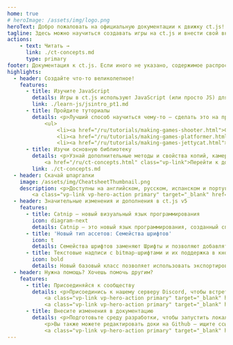 ```yaml
---
home: true
# heroImage: /assets/img/logo.png
heroText: Добро пожаловать на официальную документации к движку ct.js!
tagline: Здесь можно научиться создавать игры на ct.js и внести свой вклад в документацию
actions:
    - text: Читать →
      link: ./ct-concepts.md
      type: primary
footer: Документация к ct.js. Если иного не указано, содержимое распространяется под лицензией Creative Commons Attribution 4.0 International.
highlights:
  - header: Создайте что-то великолепное!
    features:
      - title: Изучите JavaScript
        details: Игры в ct.js используют JavaScript (или просто JS) для написания логики геймплея. Узнайте самые необходимые особенности этого большого языка во <a href="/ru/learn-js/jsintro_pt1.html">Введении в JavaScript</a>.</p>
        link: ./learn-js/jsintro_pt1.md
      - title: Пройдите туториалы
        details: <p>Лучший способ научиться чему-то — сделать это на практике. Ты можешь создать настоящие игры с нашими пошаговыми туториалами:</p>
            <ul>
                <li><a href="/ru/tutorials/making-games-shooter.html">Создай игру-шутер →</a></li>
                <li><a href="/ru/tutorials/making-games-platformer.html">Создай платформер →</a></li>
                <li><a href="/ru/tutorials/making-games-jettycat.html">Создай Jetty Cat, игру про летающую птицу (ну или кота) →</a></li>
      - title: Изучи основную библиотеку
        details: <p>Узнай дополнительные методы и свойства копий, камеры и комнат; программно создавай тайлы, фоны и новые копии.</p>
            <a href="/ru/ct-concepts.html" class="vp-link">Перейти к документации ct.js →</a>
        link: ./ct-concepts.md
  - header: Скачай шпаргалки
    image: /assets/img/CheatsheetThumbnail.png
    description: <p>Доступны на английском, русском, испанском и португальском языках.</p>
        <a class="vp-link vp-hero-action primary" target="_blank" href="https://comigo.itch.io/ct-cheat-sheet">Скачать шпаргалки →</a>
  - header: Значительные изменения и дополнения в ct.js v5
    features:
      - title: Catnip — новый визуальный язык программирования
        icon: diagram-next
        details: Catnip — это новый язык программирования, созданный специально для ct.js, с помощью которого вы можете составлять логику игры с помощью блоков команд. Примеры, переведенные на Catnip, уже включены в вашу копию ct.js!
      - title: 'Новый тип ассетов: Семейства шрифтов'
        icon: t
        details: Семейства шрифтов заменяют Шрифты и позволяют добавлять несколько файлов шрифтов в одно семейство, упрощая программное использование текстовых надписей и обеспечивая более тесную интеграцию со стилями.
      - title: Текстовые надписи с bitmap-шрифтами и их поддержка в кнопках и текстовых полях
        icon: bold
        details: Новый базовый класс позволяет использовать экспортированные шрифты bitmap без дополнительного кода и размещать четкие, пиксельные элементы пользовательского интерфейса в редакторе пользовательского интерфейса.
  - header: Нужна помощь? Хочешь помочь другим?
    features:
      - title: Присоединяйся к сообществу
        details: <p>Присоединись к нашему серверу Discord, чтобы встретиться с другими разработчиками игр, получить помощь, помочь другим и поделиться своими творениями. Альтернативно, вы можете также постить на нашем форуме.</p>
            <a class="vp-link vp-hero-action primary" target="_blank" href="https://comigo.games/rudiscord">Сервер Discord →</a>
            <a class="vp-link vp-hero-action primary" target="_blank" href="https://forum.ctjs.rocks/">Форум →</a>
      - title: Внесите изменения в документацию
        details: <p>Подготовьте среду разработки, чтобы запустить локальный сервер документации и написать новые туториалы, используя простой синтаксис Markdown.</p>
            <p>Вы также можете редактировать доки на Github — ищите ссылки "Редактировать эту страницу" внизу каждой страницы!</p>
            <a class="vp-link vp-hero-action primary" target="_blank" href="https://github.com/ct-js/docs.ctjs.rocks">Посетить репозиторий →</a>
---
```

